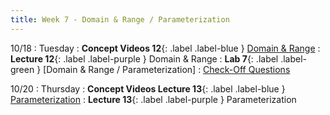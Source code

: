 ```yaml
---
title: Week 7 - Domain & Range / Parameterization
---
```


10/18
: Tuesday
: **Concept Videos 12**{: .label .label-blue } [Domain & Range](#)
: **Lecture 12**{: .label .label-purple } Domain & Range
: **Lab 7**{: .label .label-green } [Domain & Range / Parameterization]
  : [Check-Off Questions](https://cs151.org/lab/)

10/20
: Thursday
: **Concept Videos Lecture 13**{: .label .label-blue } [Parameterization](#)
: **Lecture 13**{: .label .label-purple } Parameterization